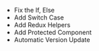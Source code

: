 - Fix the If, Else
- Add Switch Case
- Add Redux Helpers
- Add Protected Component
- Automatic Version Update